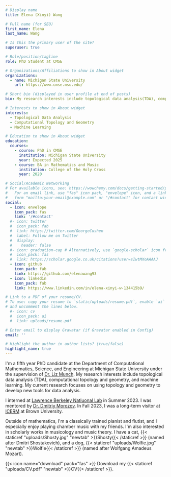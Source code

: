 ```yaml
---
# Display name
title: Elena (Xinyi) Wang

# Full name (for SEO)
first_name: Elena
last_name: Wang

# Is this the primary user of the site?
superuser: true

# Role/position/tagline
role: PhD Student at CMSE

# Organizations/Affiliations to show in About widget
organizations:
  - name: Michigan State University
    url: https://www.cmse.msu.edu/

# Short bio (displayed in user profile at end of posts)
bio: My research interests include topological data analysis(TDA), computational topology and geometry, and machine learning.

# Interests to show in About widget
interests:
  - Topological Data Analysis
  - Computational Topology and Geometry
  - Machine Learning

# Education to show in About widget
education:
  courses:
    - course: PhD in CMSE
      institution: Michigan State University
      year: Expected 2025
    - course: BA in Mathematics and Music
      institution: College of the Holy Cross
      year: 2020

# Social/Academic Networking
# For available icons, see: https://wowchemy.com/docs/getting-started/page-builder/#icons
#   For an email link, use "fas" icon pack, "envelope" icon, and a link in the
#   form "mailto:your-email@example.com" or "/#contact" for contact widget.
social:
  - icon: envelope
    icon_pack: fas
    link: '/#contact'
  #- icon: twitter
  #  icon_pack: fab
  #  link: https://twitter.com/GeorgeCushen
  #  label: Follow me on Twitter
  #  display:
  #    header: false
  #- icon: graduation-cap # Alternatively, use `google-scholar` icon from `ai` icon pack
  #  icon_pack: fas
  #  link: https://scholar.google.co.uk/citations?user=sIwtMXoAAAAJ
  - icon: github
    icon_pack: fab
    link: https://github.com/elenawang93
  - icon: linkedin
    icon_pack: fab
    link: https://www.linkedin.com/in/elena-xinyi-w-134415b9/

# Link to a PDF of your resume/CV.
# To use: copy your resume to `static/uploads/resume.pdf`, enable `ai` icons in `params.yaml`,
# and uncomment the lines below.
  #- icon: cv
  #  icon_pack: ai
  #  link: uploads/resume.pdf

# Enter email to display Gravatar (if Gravatar enabled in Config)
email: ''

# Highlight the author in author lists? (true/false)
highlight_name: true
---
```


I'm a fifth year PhD candidate at the Department of Computational Mathematics, Science, and Engineering at Michigan State University under the supervision of [Dr. Liz Munch](https://elizabethmunch.com/). My research interests include topological data analysis (TDA), computational topology and geometry, and machine learning. My current research focuses on using topology and geometry to develop new tools for data analysis.

I interned at [Lawrence Berkeley Natiuonal Lab](https://www.lbl.gov/) in Summer 2023. I was mentored by [Dr. Dmitriy Morozov](https://mrzv.org/). In Fall 2023, I was a long-term visitor at [ICERM](https://icerm.brown.edu/) at Brown University.

Outside of mathematics, I'm a classically trained pianist and flutist, and I especially enjoy playing chamber music with my friends. I'm also interested in scholarly works in musicology and music theory. I have a cat, {{< staticref "uploads/Shosty.jpg" "newtab" >}}Shosty{{< /staticref >}} (named after Dmitri Shostakovich), and a dog, {{< staticref "uploads/Wolfie.jpg" "newtab" >}}Wolfie{{< /staticref >}} (named after Wolfgang Amadeus Mozart).

{{< icon name="download" pack="fas" >}} Download my {{< staticref "uploads/CV.pdf" "newtab" >}}CV{{< /staticref >}}.
